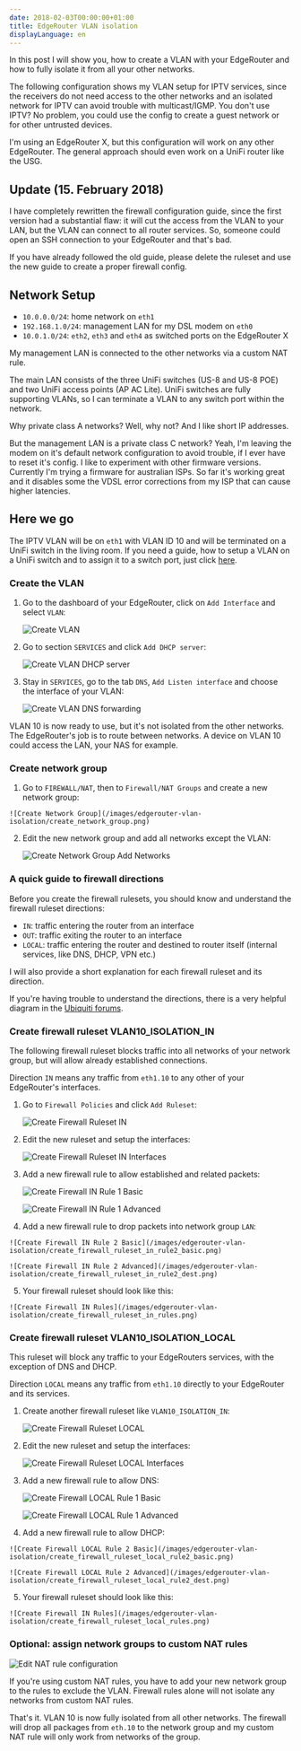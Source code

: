 ```yaml
---
date: 2018-02-03T00:00:00+01:00
title: EdgeRouter VLAN isolation
displayLanguage: en
---
```

In this post I will show you, how to create a VLAN with your EdgeRouter and how to fully isolate it from all your other networks.

The following configuration shows my VLAN setup for IPTV services, since the receivers do not need access to the other networks and an isolated network for IPTV can avoid trouble with multicast/IGMP. You don't use IPTV? No problem, you could use the config to create a guest network or for other untrusted devices.

I'm using an EdgeRouter X, but this configuration will work on any other EdgeRouter. The general approach should even work on a UniFi router like the USG.

## Update (15. February 2018)

I have completely rewritten the firewall configuration guide, since the first version had a substantial flaw: it will cut the access from the VLAN to your LAN, but the VLAN can connect to all router services. So, someone could open an SSH connection to your EdgeRouter and that's bad.

If you have already followed the old guide, please delete the ruleset and use the new guide to create a proper firewall config.

## Network Setup

- `10.0.0.0/24`: home network on `eth1`
- `192.168.1.0/24`: management LAN for my DSL modem on `eth0`
- `10.0.1.0/24`: `eth2`, `eth3` and `eth4` as switched ports on the EdgeRouter X

My management LAN is connected to the other networks via a custom NAT rule.

The main LAN consists of the three UniFi switches (US-8 and US-8 POE) and two UniFi access points (AP AC Lite). UniFi switches are fully supporting VLANs, so I can terminate a VLAN to any switch port within the network.

Why private class A networks? Well, why not? And I like short IP addresses.

But the management LAN is a private class C network? Yeah, I'm leaving the modem on it's default network configuration to avoid trouble, if I ever have to reset it's config. I like to experiment with other firmware versions. Currently I'm trying a firmware for australian ISPs. So far it's working great and it disables some the VDSL error corrections from my ISP that can cause higher latencies.

## Here we go

The IPTV VLAN will be on `eth1` with VLAN ID 10 and will be terminated on a UniFi switch in the living room. If you need a guide, how to setup a VLAN on a UniFi switch and to assign it to a switch port, just click [here](https://help.ubnt.com/hc/en-us/articles/219654087-UniFi-Using-VLANs-with-UniFi-Wireless-Routing-Switching-Hardware#USW).

### Create the VLAN

  1. Go to the dashboard of your EdgeRouter, click on `Add Interface` and select `VLAN`:
       
     ![Create VLAN](/images/edgerouter-vlan-isolation/create_vlan.png)
     
  2. Go to section `SERVICES` and click `Add DHCP server`:
  
     ![Create VLAN DHCP server](/images/edgerouter-vlan-isolation/create_vlan_dhcp_server.png)
    
  3. Stay in `SERVICES`, go to the tab `DNS`, `Add Listen interface` and choose the interface of your VLAN:
  
     ![Create VLAN DNS forwarding](/images/edgerouter-vlan-isolation/create_vlan_dns_forwarding.png)

VLAN 10 is now ready to use, but it's not isolated from the other networks. The EdgeRouter's job is to route between networks. A device on VLAN 10 could access the LAN, your NAS for example.

### Create network group

  1. Go to `FIREWALL/NAT`, then to `Firewall/NAT Groups` and create a new network group:
  
    ![Create Network Group](/images/edgerouter-vlan-isolation/create_network_group.png)
    
  2. Edit the new network group and add all networks except the VLAN:
  
     ![Create Network Group Add Networks](/images/edgerouter-vlan-isolation/create_network_group_add_networks.png)

### A quick guide to firewall directions

Before you create the firewall rulesets, you should know and understand the firewall ruleset directions: 

- `IN`: traffic entering the router from an interface
- `OUT`: traffic exiting the router to an interface
- `LOCAL`: traffic entering the router and destined to router itself (internal services, like DNS, DHCP, VPN etc.)

I will also provide a short explanation for each firewall ruleset and its direction.

If you're having trouble to understand the directions, there is a very helpful diagram in the [Ubiquiti forums](https://community.ubnt.com/t5/EdgeMAX/Layman-s-firewall-explanation/m-p/1436103#M91494).

### Create firewall ruleset VLAN10_ISOLATION_IN

The following firewall ruleset blocks traffic into all networks of your network group, but will allow already established connections.

Direction `IN` means any traffic from `eth1.10` to any other of your EdgeRouter's interfaces.

  1. Go to `Firewall Policies` and click `Add Ruleset`:
  
     ![Create Firewall Ruleset IN](/images/edgerouter-vlan-isolation/create_firewall_ruleset_in.png)
     
  2. Edit the new ruleset and setup the interfaces:
  
     ![Create Firewall Ruleset IN Interfaces](/images/edgerouter-vlan-isolation/create_firewall_ruleset_in_interfaces.png)
     
  3. Add a new firewall rule to allow established and related packets:
  
     ![Create Firewall IN Rule 1 Basic](/images/edgerouter-vlan-isolation/create_firewall_ruleset_in_rule1_basic.png)
     
     ![Create Firewall IN Rule 1 Advanced](/images/edgerouter-vlan-isolation/create_firewall_ruleset_in_rule1_adv.png)
  
  4. Add a new firewall rule to drop packets into network group `LAN`:

    ![Create Firewall IN Rule 2 Basic](/images/edgerouter-vlan-isolation/create_firewall_ruleset_in_rule2_basic.png)
    
    ![Create Firewall IN Rule 2 Advanced](/images/edgerouter-vlan-isolation/create_firewall_ruleset_in_rule2_dest.png)
  
  5. Your firewall ruleset should look like this:
  
    ![Create Firewall IN Rules](/images/edgerouter-vlan-isolation/create_firewall_ruleset_in_rules.png)

### Create firewall ruleset VLAN10_ISOLATION_LOCAL

This ruleset will block any traffic to your EdgeRouters services, with the exception of DNS and DHCP. 

Direction `LOCAL` means any traffic from `eth1.10` directly to your EdgeRouter and its services.

  1. Create another firewall ruleset like `VLAN10_ISOLATION_IN`:
  
     ![Create Firewall Ruleset LOCAL](/images/edgerouter-vlan-isolation/create_firewall_ruleset_local.png)
     
  2. Edit the new ruleset and setup the interfaces:
  
     ![Create Firewall Ruleset LOCAL Interfaces](/images/edgerouter-vlan-isolation/create_firewall_ruleset_local_interfaces.png)
     
  3. Add a new firewall rule to allow DNS:
  
     ![Create Firewall LOCAL Rule 1 Basic](/images/edgerouter-vlan-isolation/create_firewall_ruleset_local_rule1_basic.png)
     
     ![Create Firewall LOCAL Rule 1 Advanced](/images/edgerouter-vlan-isolation/create_firewall_ruleset_local_rule1_dest.png)
  
  4. Add a new firewall rule to allow DHCP:

    ![Create Firewall LOCAL Rule 2 Basic](/images/edgerouter-vlan-isolation/create_firewall_ruleset_local_rule2_basic.png)
    
    ![Create Firewall LOCAL Rule 2 Advanced](/images/edgerouter-vlan-isolation/create_firewall_ruleset_local_rule2_dest.png)
  
  5. Your firewall ruleset should look like this:
  
    ![Create Firewall IN Rules](/images/edgerouter-vlan-isolation/create_firewall_ruleset_local_rules.png)

### Optional: assign network groups to custom NAT rules

![Edit NAT rule configuration](/images/edgerouter-vlan-isolation/edit_nat_rule_configuration.png)

If you're using custom NAT rules, you have to add your new network group to the rules to exclude the VLAN. Firewall rules alone will not isolate any networks from custom NAT rules.
     
That's it. VLAN 10 is now fully isolated from all other networks. The firewall will drop all packages from `eth.10` to the network group and my custom NAT rule will only work from networks of the group.
      